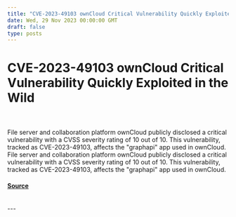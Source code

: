 ```yaml
---
title: "CVE-2023-49103 ownCloud Critical Vulnerability Quickly Exploited in the Wild"
date: Wed, 29 Nov 2023 00:00:00 GMT
draft: false
type: posts
---
```

# CVE-2023-49103 ownCloud Critical Vulnerability Quickly Exploited in the Wild

<br/>

<br/>
File server and collaboration platform ownCloud publicly disclosed a critical vulnerability with a CVSS severity rating of 10 out of 10. This vulnerability, tracked as CVE-2023-49103, affects the "graphapi" app used in ownCloud.
<br/>
File server and collaboration platform ownCloud publicly disclosed a critical vulnerability with a CVSS severity rating of 10 out of 10. This vulnerability, tracked as CVE-2023-49103, affects the "graphapi" app used in ownCloud.

#### [Source](https://www.greynoise.io/blog/cve-2023-49103-owncloud-critical-vulnerability-quickly-exploited-in-the-wild)

<br/>
---
